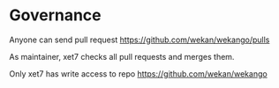 # Governance

Anyone can send pull request https://github.com/wekan/wekango/pulls

As maintainer, xet7 checks all pull requests and merges them.

Only xet7 has write access to repo https://github.com/wekan/wekango
